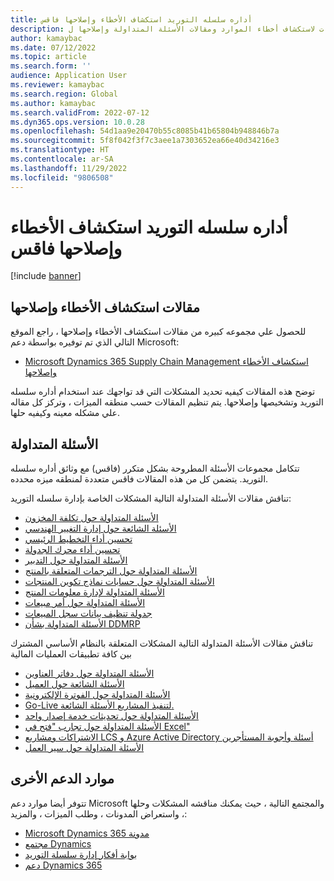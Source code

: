 ```yaml
---
title: أداره سلسله التوريد استكشاف الأخطاء وإصلاحها فاقس
description: يقدم هذا المقال ارتباطات لاستكشاف أخطاء الموارد ومقالات الأسئلة المتداولة وإصلاحها ل Dynamics 365 Supply Chain Management
author: kamaybac
ms.date: 07/12/2022
ms.topic: article
ms.search.form: ''
audience: Application User
ms.reviewer: kamaybac
ms.search.region: Global
ms.author: kamaybac
ms.search.validFrom: 2022-07-12
ms.dyn365.ops.version: 10.0.28
ms.openlocfilehash: 54d1aa9e20470b55c8085b41b65804b948846b7a
ms.sourcegitcommit: 5f8f042f3f7c3aee1a7303652ea66e40d34216e3
ms.translationtype: HT
ms.contentlocale: ar-SA
ms.lasthandoff: 11/29/2022
ms.locfileid: "9806508"
---
```

# <a name="supply-chain-management-troubleshooting-and-faqs"></a>أداره سلسله التوريد استكشاف الأخطاء وإصلاحها فاقس

[!include [banner](../includes/banner.md)]

## <a name="troubleshooting-articles"></a>مقالات استكشاف الأخطاء وإصلاحها

للحصول علي مجموعه كبيره من مقالات استكشاف الأخطاء وإصلاحها ، راجع الموقع التالي الذي تم توفيره بواسطة دعم Microsoft:

- [Microsoft Dynamics 365 Supply Chain Management استكشاف الأخطاء وإصلاحها](/troubleshoot/dynamics-365/supply-chain/welcome-supply-chain)

توضح هذه المقالات كيفيه تحديد المشكلات التي قد تواجهك عند استخدام أداره سلسله التوريد وتشخيصها وإصلاحها. يتم تنظيم المقالات حسب منطقه الميزات ، وتركز كل مقاله علي مشكله معينه وكيفيه حلها.

## <a name="frequently-asked-questions"></a>الأسئلة المتداولة

تتكامل مجموعات الأسئلة المطروحة بشكل متكرر (فاقس) مع وثائق أداره سلسله التوريد. يتضمن كل من هذه المقالات فاقس متعددة لمنطقه ميزه محدده.

تناقش مقالات الأسئلة المتداولة التالية المشكلات الخاصة بإدارة سلسله التوريد:

- [الأسئلة المتداولة حول تكلفة المخزون](cost-management/inventory-costing-faq.md)
- [الأسئلة الشائعة حول إدارة التغيير الهندسي](engineering-change-management/change-management-faq.md)
- [تحسين أداء التخطيط الرئيسي](master-planning/master-planning-performance.md)
- [تحسين أداء محرك الجدولة](master-planning/scheduling-engine-performance.md)
- [الأسئلة المتداولة حول التدبير](procurement/procurement-faq.md)
- [الأسئلة المتداولة حول الترجمات المتعلقة بالمنتج](pim/translations-product-related-information.md)
- [‬‏‫الأسئلة المتداولة حول حسابات نماذج تكوين المنتجات](pim/calculate-product-configuration-models.md)
- [الأسئلة المتداولة لإدارة معلومات المنتج](pim/product-information-faq.md)
- [الأسئلة المتداولة حول أمر مبيعات](sales-marketing/sales-orders-faq.md)
- [جدولة تنظيف بيانات سجل المبيعات](sales-marketing/sales-update-history-cleanup-performance-improvements.md)
- [الأسئلة المتداولة بشأن DDMRP](master-planning/planning-optimization/ddmrp-faqs.md)

تناقش مقالات الأسئلة المتداولة التالية المشكلات المتعلقة بالنظام الأساسي المشترك بين كافة تطبيقات العمليات المالية

- [الأسئلة المتداولة حول دفاتر العناوين](../fin-ops-core/fin-ops/organization-administration/qa-address-books.md?toc=/dynamics365/supply-chain/toc.json)
- [الأسئلة الشائعة حول العميل](../fin-ops-core/fin-ops/get-started/client-faq.md?toc=/dynamics365/supply-chain/toc.json)
- [الأسئلة المتداولة حول الفوترة الإلكترونية](../finance/localizations/e-invoicing-faq.md?toc=/dynamics365/supply-chain/toc.json)
- [Go-Live لتنفيذ المشاريع الأسئلة الشائعة.](../fin-ops-core/fin-ops/imp-lifecycle/go-live-faq.md?toc=/dynamics365/supply-chain/toc.json)
- [الأسئلة المتداولة حول تحديثات خدمة إصدار واحد](../fin-ops-core/fin-ops/get-started/one-version.md?toc=/dynamics365/supply-chain/toc.json)
- [الأسئلة المتداولة حول تجارب "فتح في Excel"](../fin-ops-core/dev-itpro/office-integration/office-integration-edit-excel.md?toc=/dynamics365/supply-chain/toc.json)
- [الاشتراكات ومشاريع LCS و Azure Active Directory أسئلة وأجوبة المستأجرين](../fin-ops-core/fin-ops/get-started/subscription-overview.md?toc=/dynamics365/supply-chain/toc.json)
- [الأسئلة المتداولة حول سير العمل](../fin-ops-core/fin-ops/organization-administration/workflow-FAQ.md?toc=/dynamics365/supply-chain/toc.json)

## <a name="other-support-resources"></a>موارد الدعم الأخرى

تتوفر أيضا موارد دعم Microsoft والمجتمع التالية ، حيث يمكنك مناقشه المشكلات وحلها ، واستعراض المدونات ، وطلب الميزات ، والمزيد:

- [Microsoft Dynamics مدونة 365](https://cloudblogs.microsoft.com/dynamics365/?source=dynamicsaxscm)
- [مجتمع Dynamics](https://community.dynamics.com/)
- [بوابة أفكار إدارة سلسلة التوريد](https://experience.dynamics.com/ideas/categories/?forum=515617a5-dedb-e911-a814-000d3a4f1244&forumName=Dynamics%20365%20Supply%20Chain%20Management)
- [دعم Dynamics 365](https://dynamics-int.microsoft.com/support/)

